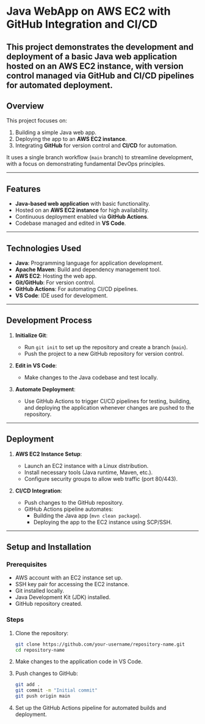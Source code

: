# Java WebApp on AWS EC2 with GitHub Integration and CI/CD

This project demonstrates the development and deployment of a **basic Java web application** hosted on an **AWS EC2 instance**, with version control managed via **GitHub** and CI/CD pipelines for automated deployment.
---

## Overview

This project focuses on:
1. Building a simple Java web app.
2. Deploying the app to an **AWS EC2 instance**.
3. Integrating **GitHub** for version control and **CI/CD** for automation.

It uses a single branch workflow (`main` branch) to streamline development, with a focus on demonstrating fundamental DevOps principles.

---

## Features
- **Java-based web application** with basic functionality.
- Hosted on an **AWS EC2 instance** for high availability.
- Continuous deployment enabled via **GitHub Actions**.
- Codebase managed and edited in **VS Code**.

---

## Technologies Used
- **Java**: Programming language for application development.
- **Apache Maven**: Build and dependency management tool.
- **AWS EC2**: Hosting the web app.
- **Git/GitHub**: For version control.
- **GitHub Actions**: For automating CI/CD pipelines.
- **VS Code**: IDE used for development.

---

## Development Process

1. **Initialize Git**:
   - Run `git init` to set up the repository and create a branch (`main`).
   - Push the project to a new GitHub repository for version control.

2. **Edit in VS Code**:
   - Make changes to the Java codebase and test locally.

3. **Automate Deployment**:
   - Use GitHub Actions to trigger CI/CD pipelines for testing, building, and deploying the application whenever changes are pushed to the repository.

---

## Deployment

1. **AWS EC2 Instance Setup**:
   - Launch an EC2 instance with a Linux distribution.
   - Install necessary tools (Java runtime, Maven, etc.).
   - Configure security groups to allow web traffic (port 80/443).

2. **CI/CD Integration**:
   - Push changes to the GitHub repository.
   - GitHub Actions pipeline automates:
     - Building the Java app (`mvn clean package`).
     - Deploying the app to the EC2 instance using SCP/SSH.

---

## Setup and Installation

### Prerequisites
- AWS account with an EC2 instance set up.
- SSH key pair for accessing the EC2 instance.
- Git installed locally.
- Java Development Kit (JDK) installed.
- GitHub repository created.

### Steps
1. Clone the repository:
   ```bash
   git clone https://github.com/your-username/repository-name.git
   cd repository-name
   ```

2. Make changes to the application code in VS Code.

3. Push changes to GitHub:
   ```bash
   git add .
   git commit -m "Initial commit"
   git push origin main
   ```

4. Set up the GitHub Actions pipeline for automated builds and deployment.
